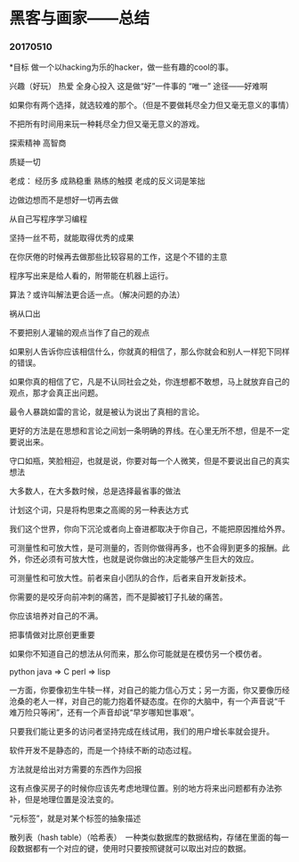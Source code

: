 # 黑客与画家——总结

### 20170510

*目标 做一个以hacking为乐的hacker，做一些有趣的cool的事。

兴趣（好玩） 热爱 全身心投入 这是做“好”一件事的 “唯一” 途径——好难啊

如果你有两个选择，就选较难的那个。（但是不要做耗尽全力但又毫无意义的事情）

不把所有时间用来玩一种耗尽全力但又毫无意义的游戏。

探索精神 高智商

质疑一切

老成： 经历多 成熟稳重 熟练的触摸 老成的反义词是笨拙

边做边想而不是想好一切再去做

从自己写程序学习编程

坚持一丝不苟，就能取得优秀的成果

在你厌倦的时候再去做那些比较容易的工作，这是个不错的主意

程序写出来是给人看的，附带能在机器上运行。

算法？或许叫解法更合适一点。（解决问题的办法）

祸从口出

不要把别人灌输的观点当作了自己的观点

如果别人告诉你应该相信什么，你就真的相信了，那么你就会和别人一样犯下同样的错误。

如果你真的相信了它，凡是不认同社会之处，你连想都不敢想，马上就放弃自己的观点，那才会真正出问题。

最令人暴跳如雷的言论，就是被认为说出了真相的言论。

更好的方法是在思想和言论之间划一条明确的界线。在心里无所不想，但是不一定要说出来。

守口如瓶，笑脸相迎，也就是说，你要对每一个人微笑，但是不要说出自己的真实想法

大多数人，在大多数时候，总是选择最省事的做法

计划这个词，只是将构思束之高阁的另一种表达方式

我们这个世界，你向下沉沦或者向上奋进都取决于你自己，不能把原因推给外界。

可测量性和可放大性，是可测量的，否则你做得再多，也不会得到更多的报酬。此外，你还必须有可放大性，也就是说你做出的决定能够产生巨大的效应。

可测量性和可放大性。前者来自小团队的合作，后者来自开发新技术。

你需要的是咬牙向前冲刺的痛苦，而不是脚被钉子扎破的痛苦。

你应该培养对自己的不满。

把事情做对比原创更重要

如果你不知道自己的想法从何而来，那么你可能就是在模仿另一个模仿者。

python java => C perl => lisp

一方面，你要像初生牛犊一样，对自己的能力信心万丈；另一方面，你又要像历经沧桑的老人一样，对自己的能力抱着怀疑态度。在你的大脑中，有一个声音说“千难万险只等闲”，还有一个声音却说“早岁哪知世事艰”。

只要我们能让更多的访问者坚持完成在线试用，我们的用户增长率就会提升。

软件开发不是静态的，而是一个持续不断的动态过程。

方法就是给出对方需要的东西作为回报

这有点像买房子的时候你应该先考虑地理位置。别的地方将来出问题都有办法弥补，但是地理位置是没法变的。

“元标签”，就是对某个标签的抽象描述

散列表（hash table）（哈希表）　一种类似数据库的数据结构，存储在里面的每一段数据都有一个对应的键，使用时只要按照键就可以取出对应的数据。